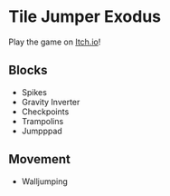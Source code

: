 # Tile Jumper Exodus

Play the game on [Itch.io](https://maximino.itch.io/tile-jumper-exodus)!

## Blocks

- Spikes
- Gravity Inverter
- Checkpoints
- Trampolins
- Jumpppad

## Movement

- Walljumping